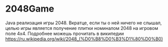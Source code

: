 # 2048Game

Java реализация игры 2048. Вкратце, если ты о ней ничего не слышал, 
целью игры является получение плитки номиналом 2048 на игровом поле 4х4. 
Подробнее можешь прочитать в википедии https://ru.wikipedia.org/wiki/2048_(%D0%B8%D0%B3%D1%80%D0%B0)

